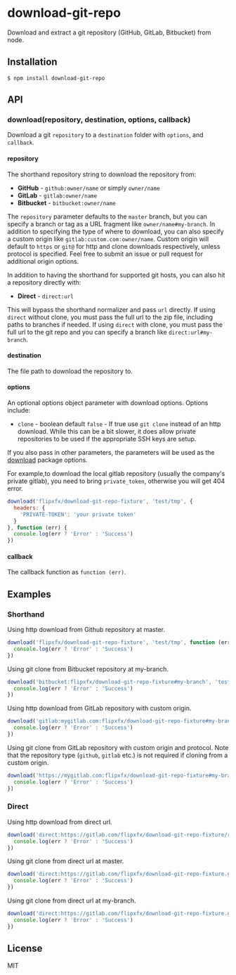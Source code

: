 # download-git-repo

Download and extract a git repository (GitHub, GitLab, Bitbucket) from node.

## Installation

    $ npm install download-git-repo

## API

### download(repository, destination, options, callback)

Download a git `repository` to a `destination` folder with `options`, and `callback`.

#### repository
The shorthand repository string to download the repository from:

- **GitHub** - `github:owner/name` or simply `owner/name`
- **GitLab** - `gitlab:owner/name`
- **Bitbucket** - `bitbucket:owner/name`

The `repository` parameter defaults to the `master` branch, but you can specify a branch or tag as a URL fragment like `owner/name#my-branch`.
In addition to specifying the type of where to download, you can also specify a custom origin like `gitlab:custom.com:owner/name`.
Custom origin will default to `https` or `git@` for http and clone downloads respectively, unless protocol is specified.
Feel free to submit an issue or pull request for additional origin options.

In addition to having the shorthand for supported git hosts, you can also hit a repository directly with:

- **Direct** - `direct:url`

This will bypass the shorthand normalizer and pass `url` directly.
If using `direct` without clone, you must pass the full url to the zip file, including paths to branches if needed.
If using `direct` with clone, you must pass the full url to the git repo and you can specify a branch like `direct:url#my-branch`.

#### destination
The file path to download the repository to.

#### options
An optional options object parameter with download options. Options include:

- `clone` - boolean default `false` - If true use `git clone` instead of an http download. While this can be a bit slower, it does allow private repositories to be used if the appropriate SSH keys are setup.

If you also pass in other parameters, the parameters will be used as the [download](https://github.com/kevva/download) package options.

For example,to download the local gitlab repository (usually the company's private gitlab), you need to bring `private_token`, otherwise you will get 404 error.

```js
download('flipxfx/download-git-repo-fixture', 'test/tmp', {
  headers: {
    'PRIVATE-TOKEN': 'your private token'
  }
}, function (err) {
  console.log(err ? 'Error' : 'Success')
})
```

#### callback
The callback function as `function (err)`.

## Examples
### Shorthand
Using http download from Github repository at master.
```javascript
download('flipxfx/download-git-repo-fixture', 'test/tmp', function (err) {
  console.log(err ? 'Error' : 'Success')
})
```

Using git clone from Bitbucket repository at my-branch.
```javascript
download('bitbucket:flipxfx/download-git-repo-fixture#my-branch', 'test/tmp', { clone: true }, function (err) {
  console.log(err ? 'Error' : 'Success')
})
```

Using http download from GitLab repository with custom origin.
```javascript
download('gitlab:mygitlab.com:flipxfx/download-git-repo-fixture#my-branch', 'test/tmp', function (err) {
  console.log(err ? 'Error' : 'Success')
})
```

Using git clone from GitLab repository with custom origin and protocol.
Note that the repository type (`github`, `gitlab` etc.) is not required if cloning from a custom origin.
```javascript
download('https://mygitlab.com:flipxfx/download-git-repo-fixture#my-branch', 'test/tmp', { clone: true }, function (err) {
  console.log(err ? 'Error' : 'Success')
})
```

### Direct
Using http download from direct url.
```javascript
download('direct:https://gitlab.com/flipxfx/download-git-repo-fixture/repository/archive.zip', 'test/tmp', function (err) {
  console.log(err ? 'Error' : 'Success')
})
```

Using git clone from direct url at master.
```javascript
download('direct:https://gitlab.com/flipxfx/download-git-repo-fixture.git', 'test/tmp', { clone: true }, function (err) {
  console.log(err ? 'Error' : 'Success')
})
```

Using git clone from direct url at my-branch.
```javascript
download('direct:https://gitlab.com/flipxfx/download-git-repo-fixture.git#my-branch', 'test/tmp', { clone: true }, function (err) {
  console.log(err ? 'Error' : 'Success')
})
```

## License

MIT

